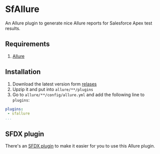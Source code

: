 # SfAllure

An Allure plugin to generate nice Allure reports for Salesforce Apex test results.

## Requirements

1. [Allure](https://docs.qameta.io/allure/)

## Installation

1. Download the latest version form [relases](/nchursin/salesforce-allure-plugin/releases)
1. Upzip it and put into `allure/**/plugins`
1. Go to `allure/**/config/allure.yml` and add the following line to `plugins`:
```yaml
plugins:
 - sfallure
...
```

## SFDX plugin

There's an [SFDX plugin](https://github.com/nchursin/sfcraft-sfdx-allure) to make it easier for you to use this Allure plugin.